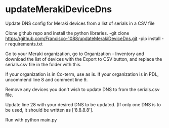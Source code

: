 # updateMerakiDeviceDns
Update DNS config for Meraki devices from a list of serials in a CSV file

Clone github repo and install the python libraries.
-git clone https://github.com/Francisco-1088/updateMerakiDeviceDns.git
-pip install -r requirements.txt

Go to your Meraki organization, go to Organization - Inventory and download the list of devices with the Export to CSV button, and replace the serials.csv file in the folder with this.

If your organization is in Co-term, use as is. If your organization is in PDL, uncommend line 8 and comment line 9.

Remove any devices you don't wish to update DNS to from the serials.csv file.

Update line 28 with your desired DNS to be updated. (If only one DNS is to be used, it should be written as ['8.8.8.8'].

Run with python main.py
